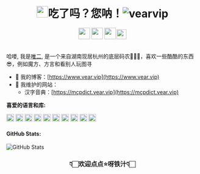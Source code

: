 
<div align="center">
<h1><img src="https://img.alicdn.com/imgextra/i1/O1CN01ej7Ftk1fDECAITsGm_!!6000000003972-1-tps-128-128.gif" width="30"/>吃了吗？您呐！<img src="https://komarev.com/ghpvc/?username=vearvip" alt="vearvip" /></h1>
</div> 
<div align="center">
<a href="https://space.bilibili.com/15164232" target="_blank"><img height="30" src="https://img.alicdn.com/imgextra/i1/O1CN010vhfwj1fNIuN0tSpc_!!6000000003994-2-tps-200-200.png"></a>
  <a href="https://cdn.jsdelivr.net/gh/vearvip/cdn@v0.0.14/img/qrcode_qq.jpg" target="_blank"><img height="30" src="https://img.alicdn.com/imgextra/i4/O1CN01ktXiwq23mzuDxEodE_!!6000000007299-2-tps-200-200.png" /></a> 
  <a href="https://cdn.jsdelivr.net/gh/vearvip/cdn@v0.0.14/img/qrcode_wechat.png" target="_blank"><img height="30" src="https://img.alicdn.com/imgextra/i1/O1CN01e2WS3e1p7PJoYB3VC_!!6000000005313-2-tps-200-200.png" ></a> 
  <a href="mailto:vear.vip@qq.com" target="_blank"><img height="26" src="https://img.alicdn.com/imgextra/i3/O1CN01XMt4xa28W7O6sn4WD_!!6000000007939-2-tps-355-200.png" style="margin-bottom: 2px;margin-left: -2px;"></a> 
   
</div> 
<br>

哈喽, 我是[唯二](https://www.vear.vip/),  是一个来自湖南现居杭州的底层码农👨🏻‍💻，喜欢一些酷酷的东西😎，例如魔方、方言和看别人玩图寻
<br>
 
 - 🔗 我的博客：[https://www.vear.vip](https://www.vear.vip)
 - 🔗 我维护的网站：
   - 汉字音典：[https://mcpdict.vear.vip](https://mcpdict.vear.vip)


  

**喜爱的语言和库:**
<div >
<a href="https://developer.mozilla.org/zh-CN/docs/Web/HTML">  <img height="20" src="https://img.alicdn.com/imgextra/i1/O1CN015AXO281EW0oMYKfF7_!!6000000000358-2-tps-200-200.png"></a>
<a href="https://developer.mozilla.org/zh-CN/docs/Web/CSS">  <img height="20" src="https://img.alicdn.com/imgextra/i4/O1CN01Dbze1O1cKbjEFAUTh_!!6000000003582-2-tps-200-200.png"></a>
<a href="https://developer.mozilla.org/zh-CN/docs/Web/JavaScript">  <img height="20" src="https://img.alicdn.com/imgextra/i1/O1CN01WK8EbT1C6hhBORew3_!!6000000000032-2-tps-200-200.png"></a>
<a href="https://www.typescriptlang.org/">  <img height="20" src="https://img.alicdn.com/imgextra/i3/O1CN01rHM4SB24KQoonxhU8_!!6000000007372-2-tps-200-200.png"></a>
<a href="https://vuejs.org/">  <img height="20" src="https://img.alicdn.com/imgextra/i2/O1CN01aVHAUQ1doCwSKfQln_!!6000000003782-2-tps-200-200.png"></a>
<a href="https://react.dev/">  <img height="20" src="https://img.alicdn.com/imgextra/i1/O1CN01DVtNVO1qIggmgJLvW_!!6000000005473-2-tps-200-200.png"></a>
<a href="https://nodejs.org/">  <img height="20" src="https://img.alicdn.com/imgextra/i2/O1CN01uGJtJD1v98VURNwkg_!!6000000006129-2-tps-200-200.png"></a>
<a href="https://nestjs.com/">  <img height="20" src="https://img.alicdn.com/imgextra/i2/O1CN01v0tLyn288lBiGcCoq_!!6000000007888-2-tps-200-200.png"></a>
<a href="https://www.python.org/">  <img height="20" src="https://img.alicdn.com/imgextra/i4/O1CN01TSGXVq1diFnGisJNk_!!6000000003769-2-tps-200-200.png"></a>
<a href="https://flutter.dev/">  <img height="20" src="https://img.alicdn.com/imgextra/i4/O1CN010QllKt234ZUGOKLhv_!!6000000007202-2-tps-200-200.png"></a> 
</div>
 

 
<h4>
GitHub Stats:
</h4>
 
<p><img src="https://github-readme-stats.vercel.app/api?username=vearvip&amp;show_icons=true" alt="GitHub Stats"></p> 
<div align="center">

### 👇🏻欢迎点点⭐呀铁汁👇🏻
</div>
